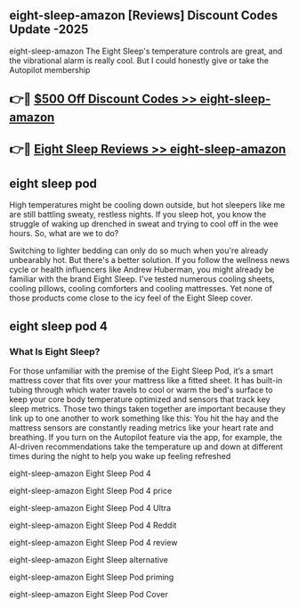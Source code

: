 ## eight-sleep-amazon [Reviews​] Discount Codes Update -2025

eight-sleep-amazon The Eight Sleep's temperature controls are great, and the vibrational alarm is really cool. But I could honestly give or take the Autopilot membership

## 👉🔴 [$500 Off Discount Codes >> eight-sleep-amazon](http://download.freeplayer.one?title=eight-sleep-amazon&ref=18-ES)

## 👉🔴 [Eight Sleep Reviews >> eight-sleep-amazon](http://download.freeplayer.one?title=eight-sleep-amazon&ref=18-ES)

## eight sleep pod

High temperatures might be cooling down outside, but hot sleepers like me are still battling sweaty, restless nights. If you sleep hot, you know the struggle of waking up drenched in sweat and trying to cool off in the wee hours. So, what are we to do?

Switching to lighter bedding can only do so much when you're already unbearably hot. But there's a better solution. If you follow the wellness news cycle or health influencers like Andrew Huberman, you might already be familiar with the brand Eight Sleep. I've tested numerous cooling sheets, cooling pillows, cooling comforters and cooling mattresses. Yet none of those products come close to the icy feel of the Eight Sleep cover.

## eight sleep pod 4

### What Is Eight Sleep?

For those unfamiliar with the premise of the Eight Sleep Pod, it’s a smart mattress cover that fits over your mattress like a fitted sheet. It has built-in tubing through which water travels to cool or warm the bed's surface to keep your core body temperature optimized and sensors that track key sleep metrics. Those two things taken together are important because they link up to one another to work something like this: You hit the hay and the mattress sensors are constantly reading metrics like your heart rate and breathing. If you turn on the Autopilot feature via the app, for example, the AI-driven recommendations take the temperature up and down at different times during the night to help you wake up feeling refreshed

eight-sleep-amazon Eight Sleep Pod 4

eight-sleep-amazon Eight Sleep Pod 4 price

eight-sleep-amazon Eight Sleep Pod 4 Ultra

eight-sleep-amazon Eight Sleep Pod 4 Reddit

eight-sleep-amazon Eight Sleep Pod 4 review

eight-sleep-amazon Eight Sleep alternative

eight-sleep-amazon Eight Sleep Pod priming

eight-sleep-amazon Eight Sleep Pod Cover